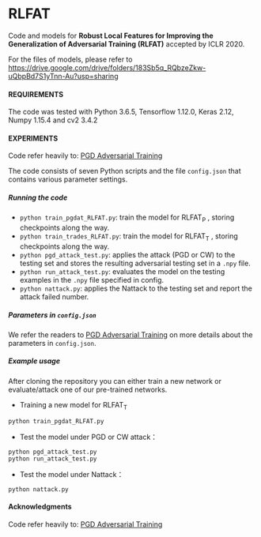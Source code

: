 # RLFAT
Code and models for **Robust Local Features for Improving the Generalization of Adversarial Training (RLFAT)** accepted by ICLR 2020.

For the files of models, please refer to https://drive.google.com/drive/folders/183Sb5q_RQbzeZkw-uQbpBd7S1yTnn-Au?usp=sharing

#### REQUIREMENTS

The code was tested with Python 3.6.5, Tensorflow 1.12.0, Keras 2.12, Numpy 1.15.4 and cv2 3.4.2

#### EXPERIMENTS

Code refer heavily to:  [PGD Adversarial Training](https://github.com/MadryLab/cifar10_challenge) 

The code consists of seven Python scripts and the file `config.json` that contains various parameter settings.

##### Running the code

- `python train_pgdat_RLFAT.py`:  train the model for $\mathrm{RLFAT}_{\mathrm{P}}$ , storing checkpoints along the way.
- `python train_trades_RLFAT.py`:  train the model for $\mathrm{RLFAT}_{\mathrm{T}}$ , storing checkpoints along the way.
- `python pgd_attack_test.py`:  applies the attack (PGD or CW) to the testing set and stores the resulting adversarial testing set in a `.npy` file. 
- `python run_attack_test.py`: evaluates the model on the testing examples in the `.npy` file specified in config.
- `python nattack.py`:  applies the Nattack to the testing set and report the attack failed number.

##### Parameters in `config.json`

We refer the readers to [PGD Adversarial Training](https://github.com/MadryLab/cifar10_challenge)  on more details about the parameters in `config.json`.

##### Example usage

After cloning the repository you can either train a new network or evaluate/attack one of our pre-trained networks.

- Training a new model for $\mathrm{RLFAT}_{\mathrm{T}}$ 

```
python train_pgdat_RLFAT.py
```

- Test the model under PGD or CW attack：

```
python pgd_attack_test.py
python run_attack_test.py
```

- Test the model under Nattack：

```
python nattack.py
```

#### Acknowledgments

Code refer heavily to:  [PGD Adversarial Training](https://github.com/MadryLab/cifar10_challenge) 
